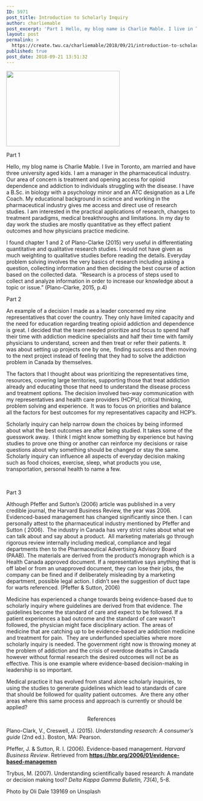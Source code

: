 ```yaml
---
ID: 5971
post_title: Introduction to Scholarly Inquiry
author: charliemable
post_excerpt: 'Part 1 Hello, my blog name is Charlie Mable. I live in Toronto, am married and have three university aged kids. I am a manager in the pharmaceutical industry.&nbsp; Our area of concern is treatment and opening access for opioid dependence and addiction to individuals struggling with the disease. I have a B.Sc. in biology [&hellip;]'
layout: post
permalink: >
  https://create.twu.ca/charliemable/2018/09/21/introduction-to-scholarly-inquiry/
published: true
post_date: 2018-09-21 13:51:32
---
```

<p><img class="alignnone size-medium wp-image-305 alignright" src="http://create.twu.ca/charliemable/files/2018/09/oli-dale-139169-unsplash-300x200.jpg" alt="" width="300" height="200" srcset="https://create.twu.ca/charliemable/files/2018/09/oli-dale-139169-unsplash-300x200.jpg 300w, https://create.twu.ca/charliemable/files/2018/09/oli-dale-139169-unsplash-768x512.jpg 768w, https://create.twu.ca/charliemable/files/2018/09/oli-dale-139169-unsplash-1024x683.jpg 1024w, https://create.twu.ca/charliemable/files/2018/09/oli-dale-139169-unsplash-676x451.jpg 676w" sizes="(max-width: 300px) 100vw, 300px" /></p>
<p>Part 1</p>
<p>Hello, my blog name is Charlie Mable. I live in Toronto, am married and have three university aged kids. I am a manager in the pharmaceutical industry.&nbsp; Our area of concern is treatment and opening access for opioid dependence and addiction to individuals struggling with the disease. I have a B.Sc. in biology with a psychology minor and an ATC designation as a Life Coach. My educational background in science and working in the pharmaceutical industry gives me access and direct use of research studies. I am interested in the practical applications of research, changes to treatment paradigms, medical breakthroughs and limitations. In my day to day work the studies are mostly quantitative as they effect patient outcomes and how physicians practice medicine.&nbsp;</p>
<p>I found chapter 1 and 2 of Plano-Clarke (2015) very useful in differentiating quantitative and qualitative research studies. I would not have given as much weighting to qualitative studies before reading the details. Everyday problem solving involves the very basics of research including asking a question, collecting information and then deciding the best course of action based on the collected data.&nbsp; “Research is a process of steps used to collect and analyze information in order to increase our knowledge about a topic or issue.” (Plano-Clarke, 2015, p.4)</p>
<p>Part 2</p>
<p>An example of a decision I made as a leader concerned my nine representatives that cover the country. They only have limited capacity and the need for education regarding treating opioid addiction and dependence is great. I decided that the team needed prioritize and focus to spend half their time with addiction medicine specialists and half their time with family physicians to understand, screen and then treat or refer their patients. It was about setting up projects one by one,&nbsp; finding success and then moving to the next project instead of feeling that they had to solve the addiction problem in Canada by themselves.&nbsp;</p>
<p>The factors that I thought about was prioritizing the representatives time, resources, covering large territories, supporting those that treat addiction already and educating those that need to understand the disease process and treatment options. The decision involved two-way communication with my representatives and health care providers (HCP’s), critical thinking, problem solving and experience. &nbsp;It was to focus on priorities and balance all the factors for best outcomes for my representatives capacity and HCP’s.</p>
<p>Scholarly inquiry can help narrow down the choices by being informed about what the best outcomes are after being studied. It takes some of the guesswork away.&nbsp; I think I might know something by experience but having studies to prove one thing or another can reinforce my decisions or raise questions about why something should be changed or stay the same. Scholarly inquiry can influence all aspects of everyday decision making such as food choices, exercise, sleep, what products you use, transportation, personal health to name a few.</p>
<p>&nbsp;</p>
<p>Part 3</p>
<p>Although Pfeffer and Sutton’s (2006) article was published in a very credible journal, the Harvard Business Review, the year was 2006. Evidenced-based management has changed significantly since then. I can personally attest to the pharmaceutical industry mentioned by Pfeffer and Sutton ( 2006).&nbsp; The industry in Canada has very strict rules about what we can talk about and say about a product.&nbsp; All marketing materials go through rigorous review internally including medical, compliance and legal departments then to the Pharmaceutical Advertising Advisory Board (PAAB). The materials are derived from the product’s monograph which is a Health Canada approved document. If a representative says anything that is off label or from an unapproved document, they can lose their jobs, the company can be fined and if deliberately misleading by a marketing department, possible legal action. I didn’t see the suggestion of duct tape for warts referenced. (Pfeffer &amp; Sutton, 2006)</p>
<p>Medicine has experienced a change towards being evidence-based due to scholarly inquiry where guidelines are derived from that evidence. The guidelines become the standard of care and expect to be followed. If a patient experiences a bad outcome and the standard of care wasn’t followed, the physician might face disciplinary action. The areas of medicine that are catching up to be evidence-based are addiction medicine and treatment for pain.&nbsp; They are underfunded specialties where more scholarly inquiry is needed. The government right now is throwing money at the problem of addiction and the crisis of overdose deaths in Canada however without formal research the desired outcomes will not be as effective. This is one example where evidence-based decision-making in leadership is so important.</p>
<p>Medical practice it has evolved from stand alone scholarly inquiries, to using the studies to generate guidelines which lead to standards of care that should be followed for quality patient outcomes.&nbsp; Are there any other areas where this same process and approach is currently or should be applied?</p>
<p style="text-align: center">References</p>
<p>Plano-Clark, V., Creswell, J. (2015).&nbsp;<em>Understanding research: A consumer’s guide</em>&nbsp;(2nd ed.). Boston, MA: Pearson.</p>
<p>Pfeffer, J. &amp; Sutton, R. I. (2006). Evidence-based management.&nbsp;<em>Harvard Business Review</em>. Retrieved from&nbsp;<b><a href="https://hbr.org/2006/01/evidence-based-management">https://hbr.org/2006/01/evidence-based-managemen</a></b></p>
<p>Trybus, M. (2007). Understanding scientifically based research: A mandate or decision making tool?&nbsp;<em>Delta Kappa Gamma Bulletin, 73</em>(4), 5-8.</p>
<p>Photo by Oli Dale 139169 on Unsplash</p>
<p>&nbsp;</p>
